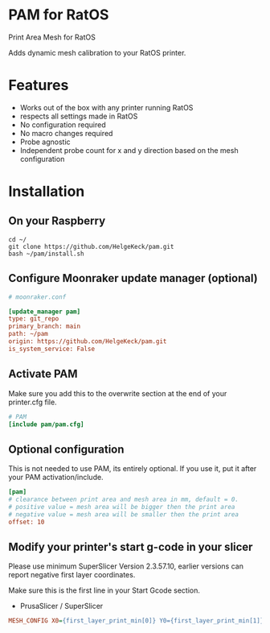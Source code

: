 # PAM for RatOS
Print Area Mesh for RatOS

Adds dynamic mesh calibration to your RatOS printer.

# Features
- Works out of the box with any printer running RatOS
- respects all settings made in RatOS
- No configuration required
- No macro changes required
- Probe agnostic
- Independent probe count for x and y direction based on the mesh configuration


# Installation

## On your Raspberry
```
cd ~/
git clone https://github.com/HelgeKeck/pam.git
bash ~/pam/install.sh
```

## Configure Moonraker update manager (optional)
```ini
# moonraker.conf

[update_manager pam]
type: git_repo
primary_branch: main
path: ~/pam
origin: https://github.com/HelgeKeck/pam.git
is_system_service: False
```

## Activate PAM
Make sure you add this to the overwrite section at the end of your printer.cfg file.
```ini
# PAM
[include pam/pam.cfg]
```

## Optional configuration
This is not needed to use PAM, its entirely optional. If you use it, put it after your PAM activation/include.
```ini
[pam]
# clearance between print area and mesh area in mm, default = 0. 
# positive value = mesh area will be bigger then the print area
# negative value = mesh area will be smaller then the print area
offset: 10          
```

## Modify your printer's start g-code in your slicer
Please use minimum SuperSlicer Version 2.3.57.10, earlier versions can report negative first layer coordinates.

Make sure this is the first line in your Start Gcode section.
- PrusaSlicer / SuperSlicer
```ini
MESH_CONFIG X0={first_layer_print_min[0]} Y0={first_layer_print_min[1]} X1={first_layer_print_max[0]} Y1={first_layer_print_max[1]}
```
